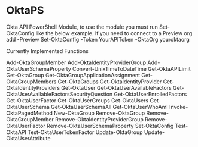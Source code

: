 # OktaPS
Okta API PowerShell Module, to use the module you must run Set-OktaConfig like the below example. If you need to connect to a Preview org add -Preview
Set-OktaConfig -Token YourAPIToken -OktaOrg youroktaorg

Currently Implemented Functions
  
Add-OktaGroupMember
Add-OktaIdentityProviderGroup
Add-OktaUserSchemaProperty
Convert-UnixTimeToDateTime
Get-OktaAPILimit
Get-OktaGroup
Get-OktaGroupApplicationAssignment
Get-OktaGroupMembers
Get-OktaGroups
Get-OktaIdentityProvider
Get-OktaIdentityProviders
Get-OktaUser
Get-OktaUserAvailableFactors
Get-OktaUserAvailableFactorsSecurityQuestion
Get-OktaUserEnrolledFactors
Get-OktaUserFactor
Get-OktaUserGroups
Get-OktaUsers
Get-OktaUserSchema
Get-OktaUserSchemaAll
Get-OktaUserWhoAmI
Invoke-OktaPagedMethod
New-OktaGroup
Remove-OktaGroup
Remove-OktaGroupMember
Remove-OktaIdentityProviderGroup
Remove-OktaUserFactor
Remove-OktaUserSchemaProperty
Set-OktaConfig
Test-OktaAPI
Test-OktaUserTokenFactor
Update-OktaGroup
Update-OktaUserAttribute
